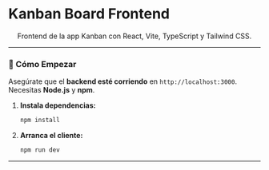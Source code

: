 # Kanban Board Frontend

<p align="center">
  Frontend de la app Kanban con React, Vite, TypeScript y Tailwind CSS.
</p>

---

### 🚀 Cómo Empezar

Asegúrate que el **backend esté corriendo** en `http://localhost:3000`. Necesitas **Node.js** y **npm**.

1.  **Instala dependencias:**

    ```bash
    npm install
    ```

2.  **Arranca el cliente:**

    ```bash
    npm run dev
    ```

---
